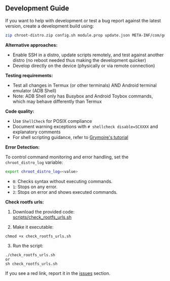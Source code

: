 ## Development Guide

If you want to help with development or test a bug report against the latest version, create a development build using:

```bash
zip chroot-distro.zip config.sh module.prop update.json META-INF/com/google/android/* system/bin/chroot-distro
```

**Alternative approaches:**
- Enable SSH in a distro, update scripts remotely, and test against another distro (no reboot needed thus making the development quicker)
- Develop directly on the device (physically or via remote connection)

**Testing requirements:**
- Test all changes in Termux (or other terminals) AND Android terminal emulator (ADB Shell)
- Note: ADB Shell only has Busybox and Android Toybox commands, which may behave differently than Termux

**Code quality:**
- Use `ShellCheck` for POSIX compliance
- Document warning exceptions with `# shellcheck disable=SCXXXX` and explanatory comments
- For shell scripting guidance, refer to [Grymoire's tutorial](https://www.grymoire.com/Unix/Sh.html)

**Error Detection:**

To control command monitoring and error handling, set the `chroot_distro_log` variable:
```bash
export chroot_distro_log=<value>
```
- `0`: Checks syntax without executing commands.
- `1`: Stops on any error.
- `2`: Stops on error and shows executed commands.

**Check rootfs urls:**

1. Download the provided code:  
[scripts/check_rootfs_urls.sh](https://github.com/Magisk-Modules-Alt-Repo/chroot-distro/tree/main/scripts/check_rootfs_urls.sh)

2. Make it executable:
```
chmod +x check_rootfs_urls.sh
```

3. Run the script:
```
./check_rootfs_urls.sh
or
sh check_rootfs_urls.sh
```

If you see a red link, report it in the [issues](https://github.com/Magisk-Modules-Alt-Repo/chroot-distro/issues) section.

